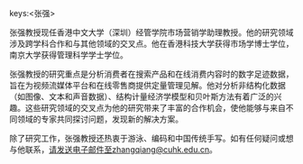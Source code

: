 keys:<张强>


张强教授现任香港中文大学（深圳）经管学院市场营销学助理教授。他的研究领域涉及跨学科合作和与其他领域的交叉点。他在香港科技大学获得市场学博士学位，南京大学获得管理科学学士学位。

张强教授的研究重点是分析消费者在搜索产品和在线消费内容时的数字足迹数据，旨在为视频流媒体平台和在线零售商提供定量管理见解。他对分析非结构化数据（如图像、文本和声音数据）、结构计量经济学模型和贝叶斯方法有着广泛的兴趣。这些研究领域的交叉点为他的研究带来了丰富的合作机会，使他能够与来自不同领域的专家共同探讨问题，发现新的解决方案。

除了研究工作，张强教授还热衷于游泳、编码和中国传统手写。如有任何疑问或想与他联系，请发送电子邮件至zhangqiang@cuhk.edu.cn。